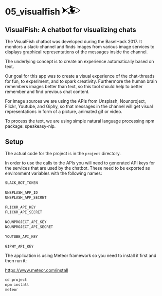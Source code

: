 # 05_visualfish <img src="/project/public/visualfish.png" width="60">
## VisualFish: A chatbot for visualizing chats
The VisualFish chatbot was developed during the BaselHack 2017.
It monitors a slack-channel and finds images from various image services to displays graphical representations of the messages inside the channel.

The underlying concept is to create an experience automatically based on text.

Our goal for this app was to create a visual experience of the chat-threads for fun, to experiment, and to spark creativity. Furthermore the human brain remembers images better than text, so this tool should help to better remember and find previous chat content.

For image sources we are using the APIs from Unsplash, Nounproject, Flickr, Youtube, and Giphy, so that messages in the channel will get visual representations in form of a picture, animated gif or video.

To process the text, we are using simple natural language processing npm package: speakeasy-nlp.

## Setup
The actual code for the project is in the `project` directory.

In order to use the calls to the APIs you will need to generated API keys for the services that are used by the chatbot. These need to be exported as environment variables with the following names:

```
SLACK_BOT_TOKEN

UNSPLASH_APP_ID
UNSPLASH_APP_SECRET

FLICKR_API_KEY
FLICKR_API_SECRET

NOUNPROJECT_API_KEY
NOUNPROJECT_API_SECRET

YOUTUBE_API_KEY

GIPHY_API_KEY
```

The application is using Meteor framework so you need to install it first and then run it:

https://www.meteor.com/install

```
cd project
npm install
meteor
```
